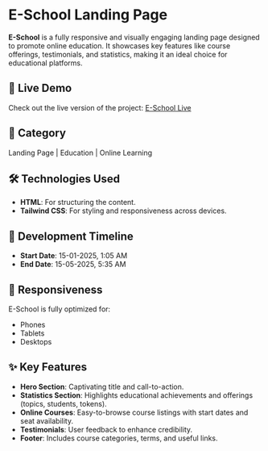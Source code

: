 # E-School Landing Page

**E-School** is a fully responsive and visually engaging landing page designed to promote online education. It showcases key features like course offerings, testimonials, and statistics, making it an ideal choice for educational platforms.

## 🚀 Live Demo
Check out the live version of the project: [E-School Live](https://rohan26ir.github.io/E-School/)

## 📂 Category
Landing Page | Education | Online Learning  

## 🛠️ Technologies Used
- **HTML**: For structuring the content.
- **Tailwind CSS**: For styling and responsiveness across devices.

## 📅 Development Timeline
- **Start Date**: 15-01-2025, 1:05 AM  
- **End Date**: 15-05-2025, 5:35 AM  

## 📱 Responsiveness
E-School is fully optimized for:
- Phones
- Tablets
- Desktops

## ✨ Key Features
- **Hero Section**: Captivating title and call-to-action.  
- **Statistics Section**: Highlights educational achievements and offerings (topics, students, tokens).  
- **Online Courses**: Easy-to-browse course listings with start dates and seat availability.  
- **Testimonials**: User feedback to enhance credibility.  
- **Footer**: Includes course categories, terms, and useful links.  
